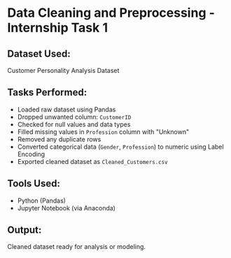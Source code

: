 # Data Cleaning and Preprocessing - Internship Task 1

## Dataset Used:
Customer Personality Analysis Dataset

## Tasks Performed:
- Loaded raw dataset using Pandas
- Dropped unwanted column: `CustomerID`
- Checked for null values and data types
- Filled missing values in `Profession` column with "Unknown"
- Removed any duplicate rows
- Converted categorical data (`Gender`, `Profession`) to numeric using Label Encoding
- Exported cleaned dataset as `Cleaned_Customers.csv`

## Tools Used:
- Python (Pandas)
- Jupyter Notebook (via Anaconda)

## Output:
Cleaned dataset ready for analysis or modeling.
